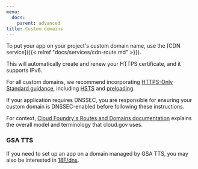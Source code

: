 ```yaml
---
menu:
  docs:
    parent: advanced
title: Custom domains
---
```


To put your app on your project's custom domain name, use the [CDN service]({{< relref "docs/services/cdn-route.md" >}}).

This will automatically create and renew your HTTPS certificate, and it supports IPv6.

For all custom domains, we recommend incorporating [HTTPS-Only Standard guidance](https://https.cio.gov/), including [HSTS](https://https.cio.gov/hsts/) and [preloading](https://https.cio.gov/guide/#options-for-hsts-compliance).

If your application requires DNSSEC, you are responsible for ensuring your custom domain is DNSSEC-enabled before following these instructions.

For context, [Cloud Foundry's Routes and Domains documentation](https://docs.cloudfoundry.org/devguide/deploy-apps/routes-domains.html) explains the overall model and terminology that cloud.gov uses.

### GSA TTS

If you need to set up an app on a domain managed by GSA TTS, you may also be interested in [18F/dns](https://github.com/18F/dns).

